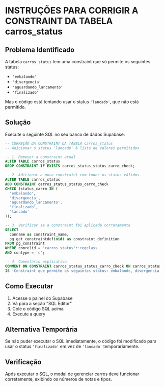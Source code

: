 # INSTRUÇÕES PARA CORRIGIR A CONSTRAINT DA TABELA carros_status

## Problema Identificado
A tabela `carros_status` tem uma constraint que só permite os seguintes status:
- `'embalando'`
- `'divergencia'`
- `'aguardando_lancamento'`
- `'finalizado'`

Mas o código está tentando usar o status `'lancado'`, que não está permitido.

## Solução
Execute o seguinte SQL no seu banco de dados Supabase:

```sql
-- CORREÇÃO DA CONSTRAINT DA TABELA carros_status
-- Adicionar o status 'lancado' à lista de valores permitidos

-- 1. Remover a constraint atual
ALTER TABLE carros_status 
DROP CONSTRAINT IF EXISTS carros_status_status_carro_check;

-- 2. Adicionar a nova constraint com todos os status válidos
ALTER TABLE carros_status 
ADD CONSTRAINT carros_status_status_carro_check 
CHECK (status_carro IN (
  'embalando', 
  'divergencia', 
  'aguardando_lancamento', 
  'finalizado',
  'lancado'
));

-- 3. Verificar se a constraint foi aplicada corretamente
SELECT 
  conname as constraint_name,
  pg_get_constraintdef(oid) as constraint_definition
FROM pg_constraint 
WHERE conrelid = 'carros_status'::regclass 
AND contype = 'c';

-- 4. Comentário explicativo
COMMENT ON CONSTRAINT carros_status_status_carro_check ON carros_status 
IS 'Constraint que permite os seguintes status: embalando, divergencia, aguardando_lancamento, finalizado, lancado';
```

## Como Executar
1. Acesse o painel do Supabase
2. Vá para a seção "SQL Editor"
3. Cole o código SQL acima
4. Execute a query

## Alternativa Temporária
Se não puder executar o SQL imediatamente, o código foi modificado para usar o status `'finalizado'` em vez de `'lancado'` temporariamente.

## Verificação
Após executar o SQL, o modal de gerenciar carros deve funcionar corretamente, exibindo os números de notas e tipos.
